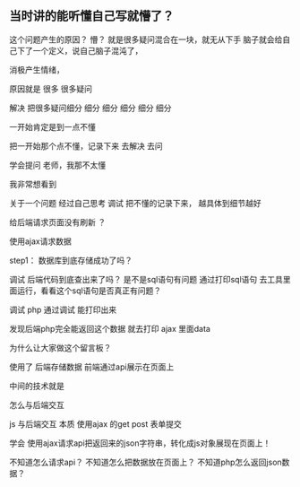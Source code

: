 ## 当时讲的能听懂自己写就懵了？
这个问题产生的原因？
懵？
就是很多疑问混合在一块，就无从下手
脑子就会给自己下了一个定义，说自己脑子混沌了，

消极产生情绪，

原因就是 很多
很多疑问

解决
把很多疑问细分
细分
细分
细分
细分
细分

一开始肯定是到一点不懂

把一开始那个点不懂，记录下来
去解决
去问

学会提问
老师，我那不太懂

我非常想看到

关于一个问题
经过自己思考
调试
把不懂的记录下来，
越具体到细节越好


给后端请求页面没有刷新 ？

使用ajax请求数据

step1：
  数据库到底存储成功了吗？

  调试 后端代码到底查出来了吗？
  是不是sql语句有问题
  通过打印sql语句
  去工具里面运行，看看这个sql语句是否真正有问题？

  调试 php 通过调试 能打印出来

  发现后端php完全能返回这个数据
  就去打印 ajax 里面data



为什么让大家做这个留言板？

使用了 后端存储数据
前端通过api展示在页面上

中间的技术就是

怎么与后端交互

js 与后端交互 本质
使用ajax 的get post
表单提交

学会
使用ajax请求api把返回来的json字符串，转化成js对象展现在页面上！


不知道怎么请求api？
不知道怎么把数据放在页面上？
不知道php怎么返回json数据？
